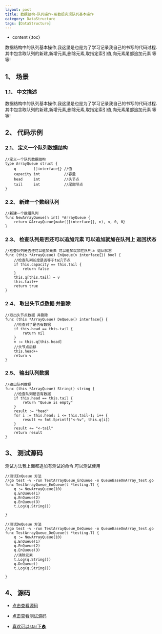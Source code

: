 ```yaml
---
layout: post
title: 数据结构-队列操作-用数组实现队列基本操作
category: DataStructure
tags: [DataStructure]
---
```

* content
{:toc}

数据结构中的队列基本操作,我这里是也是为了学习记录我自己的书写的代码过程.其中包含取队列的新建,新增元素,删除元素,取指定索引值,向元素尾部追加元素 等等!

## 1、 场景 

### 1.1、 中文描述

数据结构中的队列基本操作,我这里是也是为了学习记录我自己的书写的代码过程.其中包含取队列的新建,新增元素,删除元素,取指定索引值,向元素尾部追加元素 等等!

## 2、 代码示例

### 2.1、 定义一个队列数据结构

```golang
//定义一个队列数据结构
type ArrayQueue struct {
	q        []interface{} //值
	capacity int           //容量
	head     int           //头节点
	tail     int           //尾部节点
}
```
### 2.2、 新建一个数组队列

```golang
//新建一个数组队列
func NewArrayQueue(n int) *ArrayQueue {
	return &ArrayQueue{make([]interface{}, n), n, 0, 0}
}
```

### 2.3、 检查队列是否还可以追加元素 可以追加就加在队列上 返回状态

```golang
//检查队列是否还可以追加元素 可以追加就加在队列上 返回状态
func (this *ArrayQueue) EnQueue(v interface{}) bool {
	//检查队列长度是否等于tail节点
	if this.capacity == this.tail {
		return false
	}
	this.q[this.tail] = v
	this.tail++
	return true
}
```

### 2.4、 取出头节点数据 并删除

```golang
//取出头节点数据 并删除
func (this *ArrayQueue) DeQueue() interface{} {
	//检查对了是否有数据
	if this.head == this.tail {
		return nil
	}
	v := this.q[this.head]
	//头节点后移
	this.head++
	return v
}
```

### 2.5、 输出队列数据

```golang
//输出队列数据
func (this *ArrayQueue) String() string {
	//检查队列是否有数据
	if this.head == this.tail {
		return "Queue is empty"
	}
	result := "head"
	for i := this.head; i <= this.tail-1; i++ {
		result += fmt.Sprintf("<-%v", this.q[i])
	}
	result += "<-tail"
	return result
}
```

## 3、 测试源码

测试方法我上面都追加有测试的命令.可以测试使用

```golang
//测试EnQueue 方法
//go test -v -run TestArrayQueue_EnQueue -o QueueBaseOnArray_test.go
func TestArrayQueue_EnQueue(t *testing.T) {
	q := NewArrayQueue(10)
	q.EnQueue(1)
	q.EnQueue(2)
	q.EnQueue(3)
	t.Log(q.String())

}

//测试DeQueue 方法
//go test -v -run TestArrayQueue_DeQueue -o QueueBaseOnArray_test.go
func TestArrayQueue_DeQueue(t *testing.T) {
	q := NewArrayQueue(10)
	q.EnQueue(1)
	q.EnQueue(2)
	q.EnQueue(3)
	//清除元素
	t.Log(q.String())
	q.DeQueue()
	t.Log(q.String())

}

```


## 4、 源码

* [点击查看源码](https://github.com/selfjt/algorithm/blob/master/golang/queue/QueueBaseOnArray.go "基本队列")

* [点击查看测试源码](https://github.com/selfjt/algorithm/blob/master/golang/stack/QueueBaseOnArray_test.go "基本队列test")

* [喜欢可以star下🏠](https://github.com/selfjt/algorithm "star")
